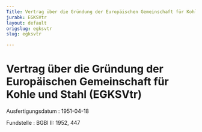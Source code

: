 ```yaml
---
Title: Vertrag über die Gründung der Europäischen Gemeinschaft für Kohle und Stahl
jurabk: EGKSVtr
layout: default
origslug: egksvtr
slug: egksvtr

---
```


# Vertrag über die Gründung der Europäischen Gemeinschaft für Kohle und Stahl (EGKSVtr)

Ausfertigungsdatum
:   1951-04-18

Fundstelle
:   BGBl II: 1952, 447


